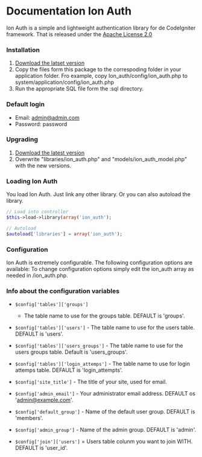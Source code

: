 Documentation Ion Auth
=========================

Ion Auth is a simple and lightweight authentication library for de CodeIgniter framework.
That is released under the [Apache License 2.0](http://www.apache.org/licenses/LICENSE-2.0)

### Installation

1. [Download the latset version](https://www.github.com/benedmunds/CodeIgniter-Ion-Auth/zippball/2)
2. Copy the files form this package to the correspoding folder in your application folder. Fro example, copy Ion_auth/config/ion_auth.php to system/application/config/ion_auth.php
3. Run the appropriate SQL file form the :sql directory.

### Default login

- Email: admin@admin.com
- Password: password

### Upgrading

1. [Download the latest version](https://github.com/benedmunds/Codeigniter-Ion-Auth/zipball/2)
2. Overwrite "libraries/ion_auth.php" and "models/ion_auth_model.php" with the new versions.

### Loading Ion Auth

You load Ion Auth. Just link any other library. Or you can also autoload the library.

```php
// Load into controller
$this->load->library(array('ion_auth');

// Autoload
$autoload['libraries'] = array('ion_auth');
```

### Configuration

Ion Auth is extremely configurable. The following configuration options are available:
To change configuration options simply edit the ion_auth array as needed in /ion_auth.php.

### Info about the configuration variables

- `$config['tables']['groups']`
  - The table name to use for the groups table. DEFAULT is 'groups'.
  
- `$config['tables']['users']` - The table name to use for the users table. DEFAULT is 'users'.
- `$config['tables']['users_groups']` - The table name to use for the users groups table. Default is 'users_groups'.
- `$config['tables']['login_attemps']` - The table name to use for login attemps table. DEFAULT is 'login_attempts'.
- `$config['site_title']` - The title of your site, used for email.
- `$config['admin_email']` - Your administrator email address. DEFAULT os 'admin@example.com'.
- `$config['default_group']` - Name of the default user group. DEFAULT is 'members'.
- `$config['admin_group']` - Name of the admin group. DEFAULT is 'admin'.
- `$config['join']['users']` = Users table colunm you want to join WITH. DEFAULT is 'user_id'.
